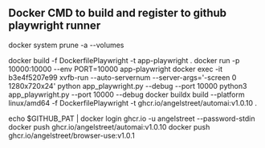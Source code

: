 ## Docker CMD to build and register to github playwright runner

docker system prune -a --volumes

docker build -f DockerfilePlaywright -t app-playwright .
docker run -p 10000:10000 --env PORT=10000 app-playwright
docker exec -it b3e4f5207e99 xvfb-run --auto-servernum --server-args='-screen 0 1280x720x24' python app_playwright.py --debug --port 10000
python3 app_playwright.py --port 10000 --debug
docker buildx build --platform linux/amd64 -f DockerfilePlaywright -t ghcr.io/angelstreet/automai:v1.0.10 .

echo $GITHUB_PAT | docker login ghcr.io -u angelstreet --password-stdin
docker push ghcr.io/angelstreet/automai:v1.0.10
docker push ghcr.io/angelstreet/browser-use:v1.0.1

